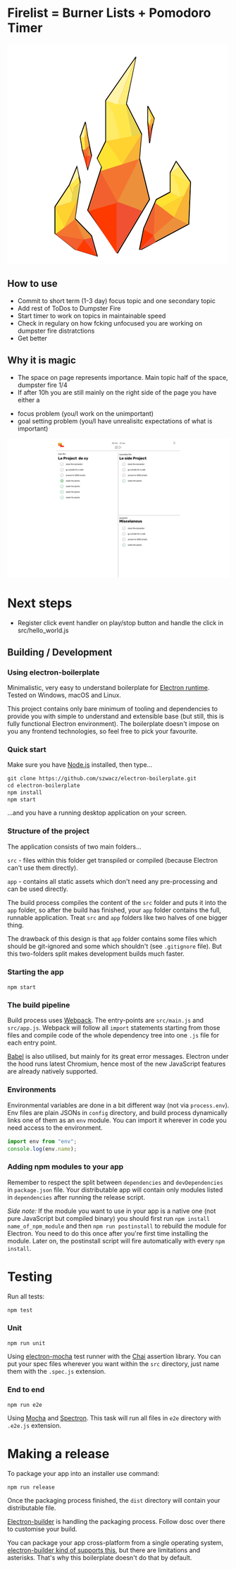 # Firelist = Burner Lists + Pomodoro Timer


![firelist logo](https://github.com/manuimpostor/dfirelist/blob/master/resources/firelist-logo.svg)

## How to use

- Commit to short term (1-3 day) focus topic and one secondary topic
- Add rest of ToDos to Dumpster Fire
- Start timer to work on topics in maintainable speed
- Check in regulary on how fcking unfocused you are working on dumpster fire distratctions
- Get better

## Why it is magic

- The space on page represents importance. Main topic half of the space, dumpster fire 1/4
- If after 10h you are still mainly on the right side of the page you have either a
+ focus problem (you/I work on the unimportant)
+ goal setting problem (you/I have unrealisitc expectations of what is important)


![firelist mockup](https://github.com/manuimpostor/dfirelist/blob/master/firelist_mockup.png)

# Next steps
- Register click event handler on play/stop button and handle the click in src/hello_world.js

## Building / Development
### Using electron-boilerplate

Minimalistic, very easy to understand boilerplate for [Electron runtime](https://www.electronjs.org/). Tested on Windows, macOS and Linux.  

This project contains only bare minimum of tooling and dependencies to provide you with simple to understand and extensible base (but still, this is fully functional Electron environment). The boilerplate doesn't impose on you any frontend technologies, so feel free to pick your favourite.

### Quick start

Make sure you have [Node.js](https://nodejs.org) installed, then type...
```
git clone https://github.com/szwacz/electron-boilerplate.git
cd electron-boilerplate
npm install
npm start
```
...and you have a running desktop application on your screen.

### Structure of the project

The application consists of two main folders...

`src` - files within this folder get transpiled or compiled (because Electron can't use them directly).

`app` - contains all static assets which don't need any pre-processing and can be used directly.

The build process compiles the content of the `src` folder and puts it into the `app` folder, so after the build has finished, your `app` folder contains the full, runnable application. Treat `src` and `app` folders like two halves of one bigger thing.

The drawback of this design is that `app` folder contains some files which should be git-ignored and some which shouldn't (see `.gitignore` file). But this two-folders split makes development builds much faster.


### Starting the app

```
npm start
```

### The build pipeline

Build process uses [Webpack](https://webpack.js.org/). The entry-points are `src/main.js` and `src/app.js`. Webpack will follow all `import` statements starting from those files and compile code of the whole dependency tree into one `.js` file for each entry point.

[Babel](http://babeljs.io/) is also utilised, but mainly for its great error messages. Electron under the hood runs latest Chromium, hence most of the new JavaScript features are already natively supported.

### Environments

Environmental variables are done in a bit different way (not via `process.env`). Env files are plain JSONs in `config` directory, and build process dynamically links one of them as an `env` module. You can import it wherever in code you need access to the environment.
```js
import env from "env";
console.log(env.name);
```

### Adding npm modules to your app

Remember to respect the split between `dependencies` and `devDependencies` in `package.json` file. Your distributable app will contain only modules listed in `dependencies` after running the release script.

*Side note:* If the module you want to use in your app is a native one (not pure JavaScript but compiled binary) you should first  run `npm install name_of_npm_module` and then `npm run postinstall` to rebuild the module for Electron. You need to do this once after you're first time installing the module. Later on, the postinstall script will fire automatically with every `npm install`.

# Testing

Run all tests:
```
npm test
```

### Unit

```
npm run unit
```
Using [electron-mocha](https://github.com/jprichardson/electron-mocha) test runner with the [Chai](http://chaijs.com/api/assert/) assertion library. You can put your spec files wherever you want within the `src` directory, just name them with the `.spec.js` extension.

### End to end

```
npm run e2e
```
Using [Mocha](https://mochajs.org/) and [Spectron](http://electron.atom.io/spectron/). This task will run all files in `e2e` directory with `.e2e.js` extension.

# Making a release

To package your app into an installer use command:
```
npm run release
```

Once the packaging process finished, the `dist` directory will contain your distributable file.

[Electron-builder](https://github.com/electron-userland/electron-builder) is handling the packaging process. Follow dosc over there to customise your build.

You can package your app cross-platform from a single operating system, [electron-builder kind of supports this](https://www.electron.build/multi-platform-build), but there are limitations and asterisks. That's why this boilerplate doesn't do that by default.

